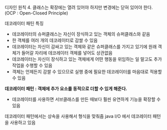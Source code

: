 디자인 원칙
4. 클래스는 확장에는 열려 있어야 하지만 변경에는 닫혀 있어야 한다. (OCP : Open-Closed Principle)

데코레이터 패틴 특징
- 데코레이터의 슈퍼클래스는 자신이 장식하고 있는 객체의 슈퍼클래스와 같음
- 한 객체를 여러 개의 데코레이터로 감쌀 수 있음
- 데코레이터는 자신이 감싸고 있는 객체와 같은 슈퍼클래스를 가지고 있기에 원래 객체가 들어갈 자리에 데코레이터 객체를 넣어도 상관없음
- 데코레이터는 자신이 장식하고 있는 객체에게 어떤 행동을 위임하는 일 말고도 추가 작업을 수행할 수 있음
- 객체는 언제든지 감쌀 수 있으므로 실행 중에 필요한 데코레이터를 마음대로 적용할 수 있음

**데코레이터 패턴 : 객체에 추가 요소를 동적으로 더할 수 있게 해준다.**
- 데코레이터를 사용하면 서브클래스를 만든 때보다 훨씬 유연하게 기능을 확장할 수 있음

데코레이터 패턴에서는 상속을 사용해서 형식을 맞춰줌
java I/O 에서 데코레이터 패턴을 사용하고 있음
